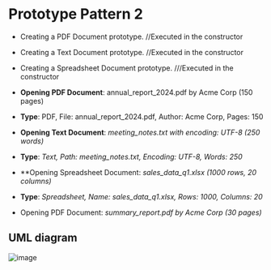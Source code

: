 # Prototype Pattern 2

* Creating a PDF Document prototype. //Executed in the constructor
* Creating a Text Document prototype. //Executed in the constructor
* Creating a Spreadsheet Document prototype. ///Executed in the constructor

* **Opening PDF Document**: annual_report_2024.pdf by Acme Corp (150 pages)
* **Type**: PDF, File: annual_report_2024.pdf, Author: Acme Corp, Pages: 150

* **Opening Text Document**: *meeting_notes.txt with encoding: UTF-8 (250 words)*
* **Type**: *Text, Path: meeting_notes.txt, Encoding: UTF-8, Words: 250*

* **Opening Spreadsheet Document: *sales_data_q1.xlsx (1000 rows, 20 columns)*
* **Type**: *Spreadsheet, Name: sales_data_q1.xlsx, Rows: 1000, Columns: 20*

* Opening PDF Document: *summary_report.pdf by Acme Corp (30 pages)*

## UML diagram
![image](https://github.com/user-attachments/assets/74dd6904-7969-4532-82e9-4f0b1d16a984)



